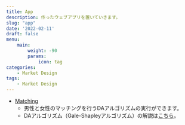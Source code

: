 ```yaml
---
title: App
description: 作ったウェブアプリを置いていきます。
slug: "app"
date: '2022-02-11'
draft: false
menu:
    main: 
        weight: -90
        params:
            icon: tag
categories:
    - Market Design
tags:
    - Market Design
---
```

- [Matching](/matching)
    - 男性と女性のマッチングを行うDAアルゴリズムの実行ができます。
    - DAアルゴリズム（Gale-Shapleyアルゴリズム）の解説は[こちら](/p/matching)。

